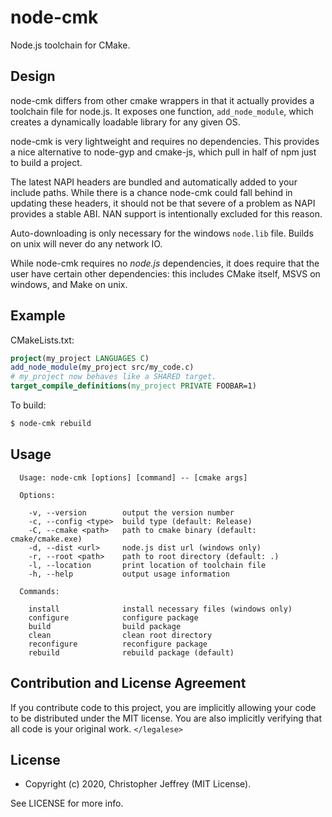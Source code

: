 # node-cmk

Node.js toolchain for CMake.

## Design

node-cmk differs from other cmake wrappers in that it actually provides a
toolchain file for node.js. It exposes one function, `add_node_module`, which
creates a dynamically loadable library for any given OS.

node-cmk is very lightweight and requires no dependencies. This provides a nice
alternative to node-gyp and cmake-js, which pull in half of npm just to build a
project.

The latest NAPI headers are bundled and automatically added to your include
paths. While there is a chance node-cmk could fall behind in updating these
headers, it should not be that severe of a problem as NAPI provides a stable
ABI. NAN support is intentionally excluded for this reason.

Auto-downloading is only necessary for the windows `node.lib` file. Builds on
unix will never do any network IO.

While node-cmk requires no _node.js_ dependencies, it does require that the
user have certain other dependencies: this includes CMake itself, MSVS on
windows, and Make on unix.

## Example

CMakeLists.txt:

``` cmake
project(my_project LANGUAGES C)
add_node_module(my_project src/my_code.c)
# my_project now behaves like a SHARED target.
target_compile_definitions(my_project PRIVATE FOOBAR=1)
```

To build:

``` bash
$ node-cmk rebuild
```

## Usage

```
  Usage: node-cmk [options] [command] -- [cmake args]

  Options:

    -v, --version        output the version number
    -c, --config <type>  build type (default: Release)
    -C, --cmake <path>   path to cmake binary (default: cmake/cmake.exe)
    -d, --dist <url>     node.js dist url (windows only)
    -r, --root <path>    path to root directory (default: .)
    -l, --location       print location of toolchain file
    -h, --help           output usage information

  Commands:

    install              install necessary files (windows only)
    configure            configure package
    build                build package
    clean                clean root directory
    reconfigure          reconfigure package
    rebuild              rebuild package (default)
```

## Contribution and License Agreement

If you contribute code to this project, you are implicitly allowing your code
to be distributed under the MIT license. You are also implicitly verifying that
all code is your original work. `</legalese>`

## License

- Copyright (c) 2020, Christopher Jeffrey (MIT License).

See LICENSE for more info.
